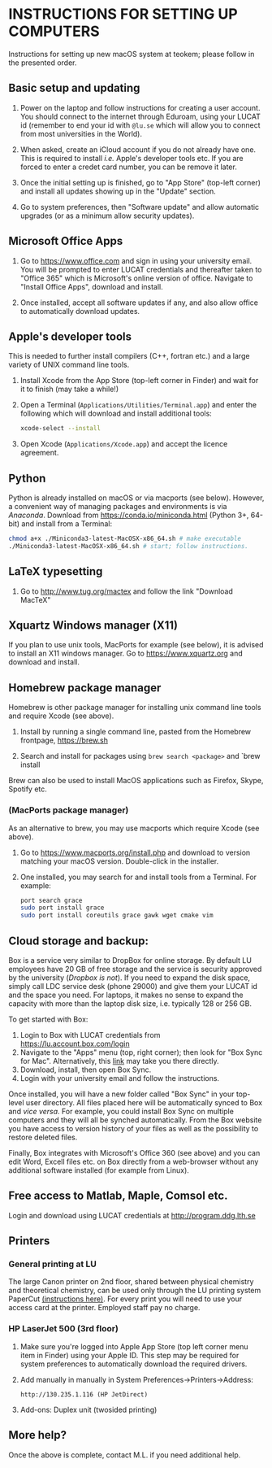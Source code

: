 # INSTRUCTIONS FOR SETTING UP COMPUTERS

Instructions for setting up new macOS system at teokem; please follow in the presented order.

## Basic setup and updating

1. Power on the laptop and follow instructions for creating a user account. You should connect to the internet through Eduroam, using your LUCAT id (remember to end your id with `@lu.se` which will allow you to connect from most universities in the World).

2. When asked, create an iCloud account if you do not already
   have one. This is required to install _i.e._ Apple's developer tools etc. If you are forced to enter a credet card number, you can be remove it later.

3. Once the initial setting up is finished, go to "App Store" (top-left corner)
   and install all updates showing up in the "Update" section.

4. Go to system preferences, then "Software update" and allow automatic
   upgrades (or as a minimum allow security updates).

## Microsoft Office Apps

1. Go to https://www.office.com and sign in using your university email.
   You will be prompted to enter LUCAT credentials and thereafter
   taken to "Office 365" which is Microsoft's online version of office.
   Navigate to "Install Office Apps", download and install.

2. Once installed, accept all software updates if any, and also allow
   office to automatically download updates.

## Apple's developer tools

This is needed to further install compilers (C++, fortran etc.) and a large
variety of UNIX command line tools.

1. Install Xcode from the App Store (top-left corner in Finder) and wait for it to finish (may take a while!)

2. Open a Terminal (`Applications/Utilities/Terminal.app`) and enter
   the following which will download and install additional tools:
   ~~~ bash
   xcode-select --install
   ~~~

3. Open Xcode (`Applications/Xcode.app`) and accept the licence agreement.

## Python

Python is already installed on macOS or via macports (see below). However, a convenient way of managing packages and environments is via _Anaconda_.
Download from https://conda.io/miniconda.html (Python 3+, 64-bit) and install from a Terminal:

~~~ bash
chmod a+x ./Miniconda3-latest-MacOSX-x86_64.sh # make executable
./Miniconda3-latest-MacOSX-x86_64.sh # start; follow instructions.
~~~

## LaTeX typesetting

1. Go to http://www.tug.org/mactex and follow the link "Download MacTeX"

## Xquartz Windows manager (X11)

If you plan to use unix tools, MacPorts for example (see below), it is advised
to install an X11 windows manager. Go to https://www.xquartz.org and
download and install.

## Homebrew package manager

Homebrew is other package manager for installing unix command line tools and require Xcode (see above).

1. Install by running a single command line, pasted from the Homebrew frontpage, https://brew.sh

2. Search and install for packages using `brew search <package>` and `brew install <package>

Brew can also be used to install MacOS applications such as Firefox, Skype, Spotify etc.

### (MacPorts package manager)

As an alternative to brew, you may use macports which require Xcode (see above).

1. Go to https://www.macports.org/install.php and download to version
   matching your macOS version. Double-click in the installer.

2. One installed, you may search for and install tools from a Terminal.
   For example:
   ~~~ bash
   port search grace
   sudo port install grace
   sudo port install coreutils grace gawk wget cmake vim
   ~~~

## Cloud storage and backup:

Box is a service very similar to DropBox for online storage. By default LU employees have 20 GB of free storage and the service is security approved by the university (_Dropbox is not_). If you need to expand the disk space, simply call LDC service desk (phone 29000) and give them your LUCAT id and the space you need. For laptops, it makes no sense to expand the capacity with more than the laptop disk size, i.e. typically 128 or 256 GB.

To get started with Box:

1. Login to Box with LUCAT credentials from https://lu.account.box.com/login
2. Navigate to the "Apps" menu (top, right corner); then look for "Box Sync for Mac". Alternatively, this [link](https://app.box.com/settings/sync) may take you there directly.
3. Download, install, then open Box Sync.
4. Login with your university email and follow the instructions.

Once installed, you will have a new folder called "Box Sync" in your top-level user directory. All files placed here will be automatically synced to Box and _vice versa_. For example, you could install Box Sync on multiple computers and they will all be synched automatically. From the Box website you have access to version history of your files as well as the possibility to restore deleted files.

Finally, Box integrates with Microsoft's Office 360 (see above) and you can edit Word, Excell files etc. on Box directly from a web-browser without any additional software installed (for example from Linux). 

## Free access to Matlab, Maple, Comsol etc.

Login and download using LUCAT credentials at http://program.ddg.lth.se

## Printers

### General printing at LU

The large Canon printer on 2nd floor, shared between physical chemistry and theoretical chemistry, can be used only through the LU printing system PaperCut [(instructions here)](http://www.print.lu.se/english/papercut/). For every print you will need to use your access card at the printer. Employed staff pay no charge.

### HP LaserJet 500 (3rd floor)

1. Make sure you're logged into Apple App Store (top left corner menu item in Finder) using your Apple ID.
   This step may be required for system preferences to automatically download the required drivers.

2. Add manually in manually in System Preferences->Printers->Address:

       http://130.235.1.116 (HP JetDirect)
       
3. Add-ons: Duplex unit (twosided printing)

## More help?

Once the above is complete, contact M.L. if you need additional help.
